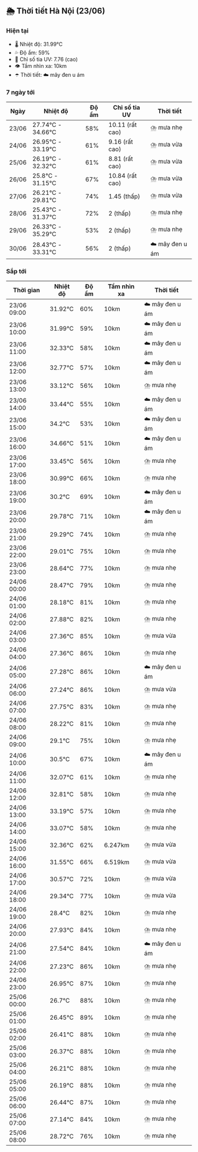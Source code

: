 ## 🌦️ Thời tiết Hà Nội (23/06)

### Hiện tại

- 🌡️ Nhiệt độ: 31.99℃
- 💦 Độ ẩm: 59%
- 🌟 Chỉ số tia UV: 7.76 (cao)
- 👁️ Tầm nhìn xa: 10km
- ☂️ Thời tiết: ☁️ mây đen u ám

### 7 ngày tới

| Ngày | Nhiệt độ | Độ ẩm | Chỉ số tia UV | Thời tiết |
| --- | --- | --- | --- | --- |
| 23/06 | 27.74℃ - 34.66℃ | 58% | 10.11 (rất cao) | ⛈️ mưa nhẹ |
| 24/06 | 26.95℃ - 33.19℃ | 61% | 9.16 (rất cao) | ⛈️ mưa vừa |
| 25/06 | 26.19℃ - 32.32℃ | 61% | 8.81 (rất cao) | ⛈️ mưa vừa |
| 26/06 | 25.8℃ - 31.15℃ | 67% | 10.84 (rất cao) | ⛈️ mưa vừa |
| 27/06 | 26.21℃ - 29.81℃ | 74% | 1.45 (thấp) | ⛈️ mưa vừa |
| 28/06 | 25.43℃ - 31.37℃ | 72% | 2 (thấp) | ⛈️ mưa nhẹ |
| 29/06 | 26.33℃ - 35.29℃ | 53% | 2 (thấp) | ⛈️ mưa nhẹ |
| 30/06 | 28.43℃ - 33.31℃ | 56% | 2 (thấp) | ☁️ mây đen u ám |

### Sắp tới

| Thời gian | Nhiệt độ | Độ ẩm | Tầm nhìn xa | Thời tiết |
| --- | --- | --- | --- | --- |
| 23/06 09:00 | 31.92℃ | 60% | 10km | ☁️ mây đen u ám |
| 23/06 10:00 | 31.99℃ | 59% | 10km | ☁️ mây đen u ám |
| 23/06 11:00 | 32.33℃ | 58% | 10km | ☁️ mây đen u ám |
| 23/06 12:00 | 32.77℃ | 57% | 10km | ☁️ mây đen u ám |
| 23/06 13:00 | 33.12℃ | 56% | 10km | ⛈️ mưa nhẹ |
| 23/06 14:00 | 33.44℃ | 55% | 10km | ☁️ mây đen u ám |
| 23/06 15:00 | 34.2℃ | 53% | 10km | ☁️ mây đen u ám |
| 23/06 16:00 | 34.66℃ | 51% | 10km | ☁️ mây đen u ám |
| 23/06 17:00 | 33.45℃ | 56% | 10km | ⛈️ mưa nhẹ |
| 23/06 18:00 | 30.99℃ | 66% | 10km | ⛈️ mưa nhẹ |
| 23/06 19:00 | 30.2℃ | 69% | 10km | ☁️ mây đen u ám |
| 23/06 20:00 | 29.78℃ | 71% | 10km | ☁️ mây đen u ám |
| 23/06 21:00 | 29.29℃ | 74% | 10km | ⛈️ mưa nhẹ |
| 23/06 22:00 | 29.01℃ | 75% | 10km | ⛈️ mưa nhẹ |
| 23/06 23:00 | 28.64℃ | 77% | 10km | ⛈️ mưa nhẹ |
| 24/06 00:00 | 28.47℃ | 79% | 10km | ⛈️ mưa nhẹ |
| 24/06 01:00 | 28.18℃ | 81% | 10km | ⛈️ mưa nhẹ |
| 24/06 02:00 | 27.88℃ | 82% | 10km | ⛈️ mưa nhẹ |
| 24/06 03:00 | 27.36℃ | 85% | 10km | ⛈️ mưa vừa |
| 24/06 04:00 | 27.36℃ | 86% | 10km | ⛈️ mưa nhẹ |
| 24/06 05:00 | 27.28℃ | 86% | 10km | ☁️ mây đen u ám |
| 24/06 06:00 | 27.24℃ | 86% | 10km | ⛈️ mưa vừa |
| 24/06 07:00 | 27.75℃ | 83% | 10km | ⛈️ mưa nhẹ |
| 24/06 08:00 | 28.22℃ | 81% | 10km | ⛈️ mưa nhẹ |
| 24/06 09:00 | 29.1℃ | 75% | 10km | ⛈️ mưa nhẹ |
| 24/06 10:00 | 30.5℃ | 67% | 10km | ☁️ mây đen u ám |
| 24/06 11:00 | 32.07℃ | 61% | 10km | ⛈️ mưa nhẹ |
| 24/06 12:00 | 32.81℃ | 58% | 10km | ⛈️ mưa nhẹ |
| 24/06 13:00 | 33.19℃ | 57% | 10km | ⛈️ mưa nhẹ |
| 24/06 14:00 | 33.07℃ | 58% | 10km | ⛈️ mưa nhẹ |
| 24/06 15:00 | 32.36℃ | 62% | 6.247km | ⛈️ mưa vừa |
| 24/06 16:00 | 31.55℃ | 66% | 6.519km | ⛈️ mưa vừa |
| 24/06 17:00 | 30.57℃ | 72% | 10km | ⛈️ mưa vừa |
| 24/06 18:00 | 29.34℃ | 77% | 10km | ⛈️ mưa vừa |
| 24/06 19:00 | 28.4℃ | 82% | 10km | ⛈️ mưa nhẹ |
| 24/06 20:00 | 27.93℃ | 84% | 10km | ⛈️ mưa nhẹ |
| 24/06 21:00 | 27.54℃ | 84% | 10km | ☁️ mây đen u ám |
| 24/06 22:00 | 27.23℃ | 86% | 10km | ⛈️ mưa nhẹ |
| 24/06 23:00 | 26.95℃ | 87% | 10km | ⛈️ mưa nhẹ |
| 25/06 00:00 | 26.7℃ | 88% | 10km | ⛈️ mưa nhẹ |
| 25/06 01:00 | 26.45℃ | 89% | 10km | ⛈️ mưa nhẹ |
| 25/06 02:00 | 26.41℃ | 88% | 10km | ⛈️ mưa nhẹ |
| 25/06 03:00 | 26.37℃ | 88% | 10km | ⛈️ mưa nhẹ |
| 25/06 04:00 | 26.21℃ | 88% | 10km | ⛈️ mưa nhẹ |
| 25/06 05:00 | 26.19℃ | 88% | 10km | ⛈️ mưa nhẹ |
| 25/06 06:00 | 26.44℃ | 87% | 10km | ⛈️ mưa nhẹ |
| 25/06 07:00 | 27.14℃ | 84% | 10km | ⛈️ mưa nhẹ |
| 25/06 08:00 | 28.72℃ | 76% | 10km | ⛈️ mưa nhẹ |

